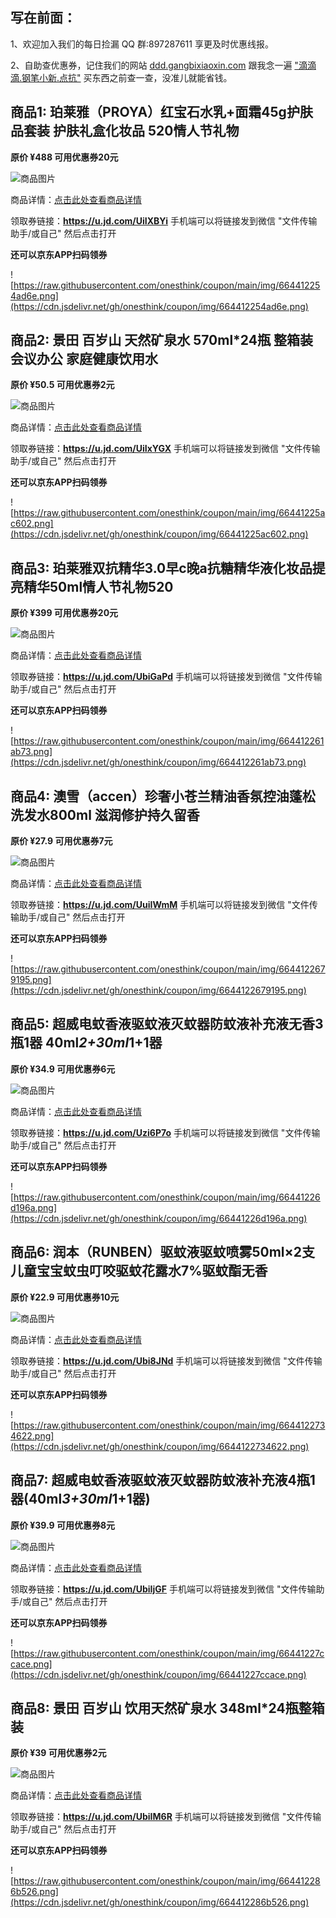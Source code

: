## 写在前面：

1、欢迎加入我们的每日捡漏 QQ 群:897287611 享更及时优惠线报。

2、自助查优惠券，记住我们的网站 [ddd.gangbixiaoxin.com](https://ddd.gangbixiaoxin.com) 跟我念一遍 ["滴滴滴.钢笔小新.点抗"](https://ddd.gangbixiaoxin.com) 买东西之前查一查，没准儿就能省钱。

## 商品1: 珀莱雅（PROYA）红宝石水乳+面霜45g护肤品套装 护肤礼盒化妆品 520情人节礼物

**原价 ¥488 可用优惠券20元**

![商品图片](http://img14.360buyimg.com/n1/jfs/t1/193776/28/45066/106369/66436034Fe1dffb14/d5ce3822bee07682.jpg)

商品详情：[点击此处查看商品详情](https://union-click.jd.com/jdc?e=1003156031&amp;p=JF8BAR4JK1olXwMEUFZZCEIWC18IGloUWQALXF5eCk4nRzBQRQQlBENHFRxWFlVPRjtUBABAQlRcCEBdCUoWB2kBE1sWXwMdDRsBVXt3S2wIXVJBBWV7LiIiTglHYBp0eSBDUQoyVW5eCUsQCmkPHVIQbQdSVQ5cWEpHAl8IG2tXM11XOlkIDk8TU2oNSQsTDgUyVW5dDksTBW0OG1ocXQIGZF5VD3vArtfdkerA1b_WytaKsezCitPchdMlbTYBZF5cCUkXB2gJGVslbQYyV24DZkpEBWwKH1oWM1tEUloHSRwRbWsOHFwTXwYyVl9cCkknM19JQBhKAXJpUC02dyBlZWdTaQBIGUFrBwszCh9Ud2duHyURIAZ9EjgoVU5xM284)

领取券链接：**https://u.jd.com/UiIXBYi** 手机端可以将链接发到微信 "文件传输助手/或自己" 然后点击打开

**还可以京东APP扫码领券**

![https://raw.githubusercontent.com/onesthink/coupon/main/img/664412254ad6e.png](https://cdn.jsdelivr.net/gh/onesthink/coupon/img/664412254ad6e.png)

## 商品2: 景田 百岁山 天然矿泉水 570ml*24瓶 整箱装 会议办公 家庭健康饮用水

**原价 ¥50.5 可用优惠券2元**

![商品图片](http://img14.360buyimg.com/n1/jfs/t1/123217/25/3781/156071/5ed64652Eb21daf45/2bcd486e582b5c92.jpg)

商品详情：[点击此处查看商品详情](https://union-click.jd.com/jdc?e=1003156031&amp;p=JF8BAQwJK1olXwMEVFtcAE0VA18AH1gcWgUyEAEFVhQnWipNWhkeQxhaEQoBFxBCHD1WR0UdWQULU11CUQ5LXl9yBRwPGl0FFDwuUAJTeCxzbCJ3VE5iWFJtCXsUAm8PEl0SWw8HZF8NCRsWU25YGmsVXTZAOggNVw5DXGwJGFolXDYCUl5ZDkkRA28IGlgQbQYKU26KpfPCid7dk-LBw47V7fmIgffDnec4K2sWbQYDVVxdDEwWAW84K1slXjZcOl8OD05DAmoJdQZTWwJYFwIVZk4QBmoPG1glXwcDVlxtOHtcVzhzQTwXB2QAMDwtXQlodCtoYAxPLW1sVgEBTB1lfClBeClnFlRxLgw_OEsn)

领取券链接：**https://u.jd.com/UiIxYGX** 手机端可以将链接发到微信 "文件传输助手/或自己" 然后点击打开

**还可以京东APP扫码领券**

![https://raw.githubusercontent.com/onesthink/coupon/main/img/66441225ac602.png](https://cdn.jsdelivr.net/gh/onesthink/coupon/img/66441225ac602.png)

## 商品3: 珀莱雅双抗精华3.0早c晚a抗糖精华液化妆品提亮精华50ml情人节礼物520

**原价 ¥399 可用优惠券20元**

![商品图片](http://img14.360buyimg.com/n1/jfs/t1/222089/2/40165/99232/66436027F4b7ebb05/687eb4362051a144.jpg)

商品详情：[点击此处查看商品详情](https://union-click.jd.com/jdc?e=1003156031&amp;p=JF8BAR4JK1olXwMEUFZeDkoTBF8IGloUXgMHV1pcAEInRzBQRQQlBENHFRxWFlVPRjtUBABAQlRcCEBdCUoWAGoNGF8UVQ8dDRsBVXtKdBNAcxoUXWZXKl8IDgJuVhhhWQJDUQoyVW5eCUsQCmkPHVIQbQdSVQ5cWEpHAl8IG2tXM11XOlkIDk8TU2oNSQsTDgUyVW5dDksTBW0OG1sXWwYFZF5VD3vArtfdkerA1b_WytaKsezCitPchdMlbTYBZF5cCUkXB2gJGVslbQYyV24DZkpEBWwIH1JHM1tEUloHTQpJbWsOHF4VXgcyVl9cCkknM18AXRxhOnVKPDhYY01BRA5THF9GXE1WMhwzCiNzAB1pQzpIJ1hjEScZDwJ-M284)

领取券链接：**https://u.jd.com/UbiGaPd** 手机端可以将链接发到微信 "文件传输助手/或自己" 然后点击打开

**还可以京东APP扫码领券**

![https://raw.githubusercontent.com/onesthink/coupon/main/img/664412261ab73.png](https://cdn.jsdelivr.net/gh/onesthink/coupon/img/664412261ab73.png)

## 商品4: 澳雪（accen）珍奢小苍兰精油香氛控油蓬松洗发水800ml 滋润修护持久留香

**原价 ¥27.9 可用优惠券7元**

![商品图片](http://img14.360buyimg.com/n1/jfs/t1/168391/23/44792/102505/66305c7fFca390ff4/3da8edca46770ff1.jpg)

商品详情：[点击此处查看商品详情](https://union-click.jd.com/jdc?e=1003156031&amp;p=JF8BARgJK1olXwMEUFdeCUgSB18IGloVXAELVFZUCUInRzBQRQQlBENHFRxWFlVPRjtUBABAQlRcCEBdCUoXAmgBG1McXA8dDRsBVXteWjxIaz9SIWZ4UwcFcS18BjZ8GixTUQoyVW5eCUsQCmkPHVIQbQdSVQ5cWEpHAl8IG2tDMwYDVV9cDkgQAmc4GmsVWwYGUlxbCEseCmwKK1sdWjbV-eaIgvrCi9bchdPC5KHX3eKJlsMnM18LK1sUXAQCUFlcCksnM284GGtLMwdRXF5eAE0UbTJOHV9PFFlbOlpZAUwVBmo4GVoUXwQyZG4rcAJCXythRwJlG0VbUQ4gaipydwpLUAZ7X3RlLyAYQAJtdTBQWFp8FnYAZF5t)

领取券链接：**https://u.jd.com/UuiIWmM** 手机端可以将链接发到微信 "文件传输助手/或自己" 然后点击打开

**还可以京东APP扫码领券**

![https://raw.githubusercontent.com/onesthink/coupon/main/img/6644122679195.png](https://cdn.jsdelivr.net/gh/onesthink/coupon/img/6644122679195.png)

## 商品5: 超威电蚊香液驱蚊液灭蚊器防蚊液补充液无香3瓶1器 40ml*2+30ml*1+1器

**原价 ¥34.9 可用优惠券6元**

![商品图片](http://img14.360buyimg.com/n1/jfs/t1/195214/12/45398/149921/66405d4eF9bf18b3e/1fa430bcd417c87d.jpg)

商品详情：[点击此处查看商品详情](https://union-click.jd.com/jdc?e=1003156031&amp;p=JF8BARgJK1olXwMEU1lfAU8WB18IGloUXQcCVFlaAUsnRzBQRQQlBENHFRxWFlVPRjtUBABAQlRcCEBdCUoWA24IG1wSVAYdDRsBVXt_Sgx2aR1oX2UAMiYuXAlVBGZSeh9DUQoyVW5eCUsQCmkPHVIQbQdSVQ5cWEpHAl8IG2tDMwYDVV9dCUoTAWk4GmsVWwYGUlxbCEgWA2gOK1sdWjbV-eaIgvrCi9bchdPC5KHX3eKJlsMnM18LK1sUXAQCUFlcCksnM284GGtLMwdRXF5eCRkRbTJOHV9PFVhLOlpZAUMWB2k4GVoUXwQyZG4qAT1iBW5xEzJ2KFB4ABgCAEhSVCt7S197X2FxPSobADRVCmt1X1hoB04CZF5t)

领取券链接：**https://u.jd.com/Uzi6P7o** 手机端可以将链接发到微信 "文件传输助手/或自己" 然后点击打开

**还可以京东APP扫码领券**

![https://raw.githubusercontent.com/onesthink/coupon/main/img/66441226d196a.png](https://cdn.jsdelivr.net/gh/onesthink/coupon/img/66441226d196a.png)

## 商品6: 润本（RUNBEN）驱蚊液驱蚊喷雾50ml×2支儿童宝宝蚊虫叮咬驱蚊花露水7%驱蚊酯无香

**原价 ¥22.9 可用优惠券10元**

![商品图片](http://img14.360buyimg.com/n1/jfs/t1/243178/4/2735/152541/659df7fdF547c4adf/600060b5f34c98ba.jpg)

商品详情：[点击此处查看商品详情](https://union-click.jd.com/jdc?e=1003156031&amp;p=JF8BASYJK1olXwMEU1ZaC04UBF8IGloUXQcCV11YDksnRzBQRQQlBENHFRxWFlVPRjtUBABAQlRcCEBdCUoWA24IGFgQWwYdDRsBVXtjdxYKeD1iO2ZYTi0OWil2dSwJHSR1UQoyVW5eCUsQCmkPHVIQbQdSVQ5cWEpHAl8IG2tXM9GFw4nwlZO3mbmGvoKQ1NGr9oj1hJKsgV8JK1sTXQIEVllaCUMeBmg4G1MSbdGv7IvXuZ6furuWk4ys-tOL6IrDgHsnM2w4G1oUXwYGU19fCHsnA18LKwV7XFULUgkPDEJ5XikOHwsUFAFsUFpfCUMSBF8KGloXXzYyZDlYC0x2cC4LeBt0FnQDBxoDTg1tfBZqSzUXKnBUIxoUQRVKWDpdYQhxJgMyVG4)

领取券链接：**https://u.jd.com/Ubi8JNd** 手机端可以将链接发到微信 "文件传输助手/或自己" 然后点击打开

**还可以京东APP扫码领券**

![https://raw.githubusercontent.com/onesthink/coupon/main/img/6644122734622.png](https://cdn.jsdelivr.net/gh/onesthink/coupon/img/6644122734622.png)

## 商品7: 超威电蚊香液驱蚊液灭蚊器防蚊液补充液4瓶1器(40ml*3+30ml*1+1器)

**原价 ¥39.9 可用优惠券8元**

![商品图片](http://img14.360buyimg.com/n1/jfs/t1/228580/7/16400/165736/66405d4aF9a7f1f00/ffd066c1dfad5564.jpg)

商品详情：[点击此处查看商品详情](https://union-click.jd.com/jdc?e=1003156031&amp;p=JF8BARgJK1olXwMEU1lYDEkfBl8IGloUXQAFVFlZC0InRzBQRQQlBENHFRxWFlVPRjtUBABAQlRcCEBdCUoWA2kPG1wRXg8dDRsBVXtTRWxITAcTVGZSIgYEfSlKBgtySwxDUQoyVW5eCUsQCmkPHVIQbQdSVQ5cWEpHAl8IG2tDMwYDVV9dCUoTAWk4GmsVWwYGUlxbCEgUAGoOK1sdWjbV-eaIgvrCi9bchdPC5KHX3eKJlsMnM18LK1sUXAQCUFlcCksnM284GGtLMwdRXF5eAE0UbTJOHV9IXFZbOlpZAUwQAWw4GVoUXwQyZG41WwgeajxdXhxyIXECBzo8fRFsVj1xfgl7Xw4CAwc7bTsfaix7Hl9lWltfZF5t)

领取券链接：**https://u.jd.com/UbiIjGF** 手机端可以将链接发到微信 "文件传输助手/或自己" 然后点击打开

**还可以京东APP扫码领券**

![https://raw.githubusercontent.com/onesthink/coupon/main/img/66441227ccace.png](https://cdn.jsdelivr.net/gh/onesthink/coupon/img/66441227ccace.png)

## 商品8: 景田 百岁山 饮用天然矿泉水 348ml*24瓶整箱装

**原价 ¥39 可用优惠券2元**

![商品图片](http://img14.360buyimg.com/n1/jfs/t1/127575/24/3802/158577/5ed6463fEa786b5c7/ff8cc1a1993f8dce.jpg)

商品详情：[点击此处查看商品详情](https://union-click.jd.com/jdc?e=1003156031&amp;p=JF8BAQwJK1olXwMEVFxcDU4fB18AH1gcWgcyEAEFVhQnWipNWhkeQxhaEQoBFxBCHD1WR0UdWQULU19CUQ5LXl9PewtiIFUBHz0eSChMfGsWfl9qQwJyWFJtCXsUAm8PEl0SWw8HZF8NCRsWU25YGmsVXTZAOggNVw5DXGwJGFolXDYCUl5ZDkkRA2wMGFoTbQYKU26KpfPCid7dk-LBw47V7fmIgffDnec4K2sWbQYDVVxdDEwWAW84K1slXjZcOl8ODkkXAW4JdQZTWwJfVwQBZk4TBmgMH1klXwcDVlxtOHsQQBxRXVhrIm58KVYLXTBfRWZJeDBCA0NsVhcPUxliYjFUTSFvWlpgFSlZOEsn)

领取券链接：**https://u.jd.com/UbiIM6R** 手机端可以将链接发到微信 "文件传输助手/或自己" 然后点击打开

**还可以京东APP扫码领券**

![https://raw.githubusercontent.com/onesthink/coupon/main/img/664412286b526.png](https://cdn.jsdelivr.net/gh/onesthink/coupon/img/664412286b526.png)

